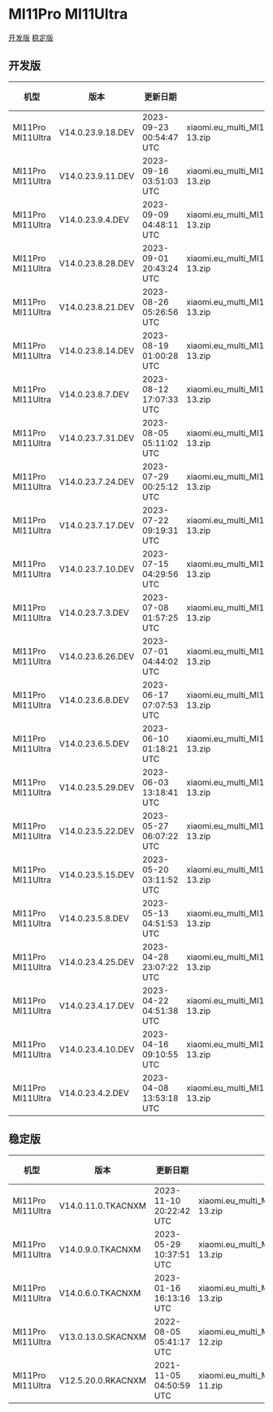 # MI11Pro MI11Ultra
[开发版](#开发版)  [稳定版](#稳定版)
## 开发版
| 机型 | 版本 | 更新日期 | 文件名 | 大小 | 下载链接 |
| ---- | ---- | ---- | ---- | ---- | ---- |
| MI11Pro MI11Ultra | V14.0.23.9.18.DEV | 2023-09-23 00:54:47 UTC | xiaomi.eu_multi_MI11Pro_MI11Ultra_V14.0.23.9.18.DEV_v14-13.zip | 5.0 GB | [SourceForge](https://sourceforge.net/projects/xiaomi-eu-multilang-miui-roms/files/xiaomi.eu/MIUI-WEEKLY-RELEASES/V14.0.23.9.18.DEV/xiaomi.eu_multi_MI11Pro_MI11Ultra_V14.0.23.9.18.DEV_v14-13.zip/download) |
| MI11Pro MI11Ultra | V14.0.23.9.11.DEV | 2023-09-16 03:51:03 UTC | xiaomi.eu_multi_MI11Pro_MI11Ultra_V14.0.23.9.11.DEV_v14-13.zip | 5.0 GB | [SourceForge](https://sourceforge.net/projects/xiaomi-eu-multilang-miui-roms/files/xiaomi.eu/MIUI-WEEKLY-RELEASES/V14.0.23.9.11.DEV/xiaomi.eu_multi_MI11Pro_MI11Ultra_V14.0.23.9.11.DEV_v14-13.zip/download) |
| MI11Pro MI11Ultra | V14.0.23.9.4.DEV | 2023-09-09 04:48:11 UTC | xiaomi.eu_multi_MI11Pro_MI11Ultra_V14.0.23.9.4.DEV_v14-13.zip | 5.0 GB | [SourceForge](https://sourceforge.net/projects/xiaomi-eu-multilang-miui-roms/files/xiaomi.eu/MIUI-WEEKLY-RELEASES/V14.0.23.9.4.DEV/xiaomi.eu_multi_MI11Pro_MI11Ultra_V14.0.23.9.4.DEV_v14-13.zip/download) |
| MI11Pro MI11Ultra | V14.0.23.8.28.DEV | 2023-09-01 20:43:24 UTC | xiaomi.eu_multi_MI11Pro_MI11Ultra_V14.0.23.8.28.DEV_v14-13.zip | 5.0 GB | [SourceForge](https://sourceforge.net/projects/xiaomi-eu-multilang-miui-roms/files/xiaomi.eu/MIUI-WEEKLY-RELEASES/V14.0.23.8.28.DEV/xiaomi.eu_multi_MI11Pro_MI11Ultra_V14.0.23.8.28.DEV_v14-13.zip/download) |
| MI11Pro MI11Ultra | V14.0.23.8.21.DEV | 2023-08-26 05:26:56 UTC | xiaomi.eu_multi_MI11Pro_MI11Ultra_V14.0.23.8.21.DEV_v14-13.zip | 5.0 GB | [SourceForge](https://sourceforge.net/projects/xiaomi-eu-multilang-miui-roms/files/xiaomi.eu/MIUI-WEEKLY-RELEASES/V14.0.23.8.21.DEV/xiaomi.eu_multi_MI11Pro_MI11Ultra_V14.0.23.8.21.DEV_v14-13.zip/download) |
| MI11Pro MI11Ultra | V14.0.23.8.14.DEV | 2023-08-19 01:00:28 UTC | xiaomi.eu_multi_MI11Pro_MI11Ultra_V14.0.23.8.14.DEV_v14-13.zip | 5.0 GB | [SourceForge](https://sourceforge.net/projects/xiaomi-eu-multilang-miui-roms/files/xiaomi.eu/MIUI-WEEKLY-RELEASES/V14.0.23.8.14.DEV/xiaomi.eu_multi_MI11Pro_MI11Ultra_V14.0.23.8.14.DEV_v14-13.zip/download) |
| MI11Pro MI11Ultra | V14.0.23.8.7.DEV | 2023-08-12 17:07:33 UTC | xiaomi.eu_multi_MI11Pro_MI11Ultra_V14.0.23.8.7.DEV_v14-13.zip | 5.0 GB | [SourceForge](https://sourceforge.net/projects/xiaomi-eu-multilang-miui-roms/files/xiaomi.eu/MIUI-WEEKLY-RELEASES/V14.0.23.8.7.DEV/xiaomi.eu_multi_MI11Pro_MI11Ultra_V14.0.23.8.7.DEV_v14-13.zip/download) |
| MI11Pro MI11Ultra | V14.0.23.7.31.DEV | 2023-08-05 05:11:02 UTC | xiaomi.eu_multi_MI11Pro_MI11Ultra_V14.0.23.7.31.DEV_v14-13.zip | 5.0 GB | [SourceForge](https://sourceforge.net/projects/xiaomi-eu-multilang-miui-roms/files/xiaomi.eu/MIUI-WEEKLY-RELEASES/V14.0.23.7.31.DEV/xiaomi.eu_multi_MI11Pro_MI11Ultra_V14.0.23.7.31.DEV_v14-13.zip/download) |
| MI11Pro MI11Ultra | V14.0.23.7.24.DEV | 2023-07-29 00:25:12 UTC | xiaomi.eu_multi_MI11Pro_MI11Ultra_V14.0.23.7.24.DEV_v14-13.zip | 5.0 GB | [SourceForge](https://sourceforge.net/projects/xiaomi-eu-multilang-miui-roms/files/xiaomi.eu/MIUI-WEEKLY-RELEASES/V14.0.23.7.24.DEV/xiaomi.eu_multi_MI11Pro_MI11Ultra_V14.0.23.7.24.DEV_v14-13.zip/download) |
| MI11Pro MI11Ultra | V14.0.23.7.17.DEV | 2023-07-22 09:19:31 UTC | xiaomi.eu_multi_MI11Pro_MI11Ultra_V14.0.23.7.17.DEV_v14-13.zip | 5.0 GB | [SourceForge](https://sourceforge.net/projects/xiaomi-eu-multilang-miui-roms/files/xiaomi.eu/MIUI-WEEKLY-RELEASES/V14.0.23.7.17.DEV/xiaomi.eu_multi_MI11Pro_MI11Ultra_V14.0.23.7.17.DEV_v14-13.zip/download) |
| MI11Pro MI11Ultra | V14.0.23.7.10.DEV | 2023-07-15 04:29:56 UTC | xiaomi.eu_multi_MI11Pro_MI11Ultra_V14.0.23.7.10.DEV_v14-13.zip | 5.0 GB | [SourceForge](https://sourceforge.net/projects/xiaomi-eu-multilang-miui-roms/files/xiaomi.eu/MIUI-WEEKLY-RELEASES/V14.0.23.7.10.DEV/xiaomi.eu_multi_MI11Pro_MI11Ultra_V14.0.23.7.10.DEV_v14-13.zip/download) |
| MI11Pro MI11Ultra | V14.0.23.7.3.DEV | 2023-07-08 01:57:25 UTC | xiaomi.eu_multi_MI11Pro_MI11Ultra_V14.0.23.7.3.DEV_v14-13.zip | 5.0 GB | [SourceForge](https://sourceforge.net/projects/xiaomi-eu-multilang-miui-roms/files/xiaomi.eu/MIUI-WEEKLY-RELEASES/V14.0.23.7.3.DEV/xiaomi.eu_multi_MI11Pro_MI11Ultra_V14.0.23.7.3.DEV_v14-13.zip/download) |
| MI11Pro MI11Ultra | V14.0.23.6.26.DEV | 2023-07-01 04:44:02 UTC | xiaomi.eu_multi_MI11Pro_MI11Ultra_V14.0.23.6.26.DEV_v14-13.zip | 5.0 GB | [SourceForge](https://sourceforge.net/projects/xiaomi-eu-multilang-miui-roms/files/xiaomi.eu/MIUI-WEEKLY-RELEASES/V14.0.23.6.26.DEV/xiaomi.eu_multi_MI11Pro_MI11Ultra_V14.0.23.6.26.DEV_v14-13.zip/download) |
| MI11Pro MI11Ultra | V14.0.23.6.8.DEV | 2023-06-17 07:07:53 UTC | xiaomi.eu_multi_MI11Pro_MI11Ultra_V14.0.23.6.8.DEV_v14-13.zip | 5.0 GB | [SourceForge](https://sourceforge.net/projects/xiaomi-eu-multilang-miui-roms/files/xiaomi.eu/MIUI-WEEKLY-RELEASES/V14.0.23.6.8.DEV/xiaomi.eu_multi_MI11Pro_MI11Ultra_V14.0.23.6.8.DEV_v14-13.zip/download) |
| MI11Pro MI11Ultra | V14.0.23.6.5.DEV | 2023-06-10 01:18:21 UTC | xiaomi.eu_multi_MI11Pro_MI11Ultra_V14.0.23.6.5.DEV_v14-13.zip | 5.0 GB | [SourceForge](https://sourceforge.net/projects/xiaomi-eu-multilang-miui-roms/files/xiaomi.eu/MIUI-WEEKLY-RELEASES/V14.0.23.6.5.DEV/xiaomi.eu_multi_MI11Pro_MI11Ultra_V14.0.23.6.5.DEV_v14-13.zip/download) |
| MI11Pro MI11Ultra | V14.0.23.5.29.DEV | 2023-06-03 13:18:41 UTC | xiaomi.eu_multi_MI11Pro_MI11Ultra_V14.0.23.5.29.DEV_v14-13.zip | 5.0 GB | [SourceForge](https://sourceforge.net/projects/xiaomi-eu-multilang-miui-roms/files/xiaomi.eu/MIUI-WEEKLY-RELEASES/V14.0.23.5.29.DEV/xiaomi.eu_multi_MI11Pro_MI11Ultra_V14.0.23.5.29.DEV_v14-13.zip/download) |
| MI11Pro MI11Ultra | V14.0.23.5.22.DEV | 2023-05-27 06:07:22 UTC | xiaomi.eu_multi_MI11Pro_MI11Ultra_V14.0.23.5.22.DEV_v14-13.zip | 5.0 GB | [SourceForge](https://sourceforge.net/projects/xiaomi-eu-multilang-miui-roms/files/xiaomi.eu/MIUI-WEEKLY-RELEASES/V14.0.23.5.22.DEV/xiaomi.eu_multi_MI11Pro_MI11Ultra_V14.0.23.5.22.DEV_v14-13.zip/download) |
| MI11Pro MI11Ultra | V14.0.23.5.15.DEV | 2023-05-20 03:11:52 UTC | xiaomi.eu_multi_MI11Pro_MI11Ultra_V14.0.23.5.15.DEV_v14-13.zip | 5.0 GB | [SourceForge](https://sourceforge.net/projects/xiaomi-eu-multilang-miui-roms/files/xiaomi.eu/MIUI-WEEKLY-RELEASES/V14.0.23.5.15.DEV/xiaomi.eu_multi_MI11Pro_MI11Ultra_V14.0.23.5.15.DEV_v14-13.zip/download) |
| MI11Pro MI11Ultra | V14.0.23.5.8.DEV | 2023-05-13 04:51:53 UTC | xiaomi.eu_multi_MI11Pro_MI11Ultra_V14.0.23.5.8.DEV_v14-13.zip | 5.0 GB | [SourceForge](https://sourceforge.net/projects/xiaomi-eu-multilang-miui-roms/files/xiaomi.eu/MIUI-WEEKLY-RELEASES/V14.0.23.5.8.DEV/xiaomi.eu_multi_MI11Pro_MI11Ultra_V14.0.23.5.8.DEV_v14-13.zip/download) |
| MI11Pro MI11Ultra | V14.0.23.4.25.DEV | 2023-04-28 23:07:22 UTC | xiaomi.eu_multi_MI11Pro_MI11Ultra_V14.0.23.4.25.DEV_v14-13.zip | 5.0 GB | [SourceForge](https://sourceforge.net/projects/xiaomi-eu-multilang-miui-roms/files/xiaomi.eu/MIUI-WEEKLY-RELEASES/V14.0.23.4.25.DEV/xiaomi.eu_multi_MI11Pro_MI11Ultra_V14.0.23.4.25.DEV_v14-13.zip/download) |
| MI11Pro MI11Ultra | V14.0.23.4.17.DEV | 2023-04-22 04:51:38 UTC | xiaomi.eu_multi_MI11Pro_MI11Ultra_V14.0.23.4.17.DEV_v14-13.zip | 5.0 GB | [SourceForge](https://sourceforge.net/projects/xiaomi-eu-multilang-miui-roms/files/xiaomi.eu/MIUI-WEEKLY-RELEASES/V14.0.23.4.17.DEV/xiaomi.eu_multi_MI11Pro_MI11Ultra_V14.0.23.4.17.DEV_v14-13.zip/download) |
| MI11Pro MI11Ultra | V14.0.23.4.10.DEV | 2023-04-16 09:10:55 UTC | xiaomi.eu_multi_MI11Pro_MI11Ultra_V14.0.23.4.10.DEV_v14-13.zip | 5.0 GB | [SourceForge](https://sourceforge.net/projects/xiaomi-eu-multilang-miui-roms/files/xiaomi.eu/MIUI-WEEKLY-RELEASES/V14.0.23.4.10.DEV/xiaomi.eu_multi_MI11Pro_MI11Ultra_V14.0.23.4.10.DEV_v14-13.zip/download) |
| MI11Pro MI11Ultra | V14.0.23.4.2.DEV | 2023-04-08 13:53:18 UTC | xiaomi.eu_multi_MI11Pro_MI11Ultra_V14.0.23.4.2.DEV_v14-13.zip | 5.0 GB | [SourceForge](https://sourceforge.net/projects/xiaomi-eu-multilang-miui-roms/files/xiaomi.eu/MIUI-WEEKLY-RELEASES/V14.0.23.4.2.DEV/xiaomi.eu_multi_MI11Pro_MI11Ultra_V14.0.23.4.2.DEV_v14-13.zip/download) |
## 稳定版
| 机型 | 版本 | 更新日期 | 文件名 | 大小 | 下载链接 |
| ---- | ---- | ---- | ---- | ---- | ---- |
| MI11Pro MI11Ultra | V14.0.11.0.TKACNXM | 2023-11-10 20:22:42 UTC | xiaomi.eu_multi_MI11Pro_MI11Ultra_V14.0.11.0.TKACNXM_v14-13.zip | 5.0 GB | [SourceForge](https://sourceforge.net/projects/xiaomi-eu-multilang-miui-roms/files/xiaomi.eu/MIUI-STABLE-RELEASES/MIUIv14/xiaomi.eu_multi_MI11Pro_MI11Ultra_V14.0.11.0.TKACNXM_v14-13.zip/download) |
| MI11Pro MI11Ultra | V14.0.9.0.TKACNXM | 2023-05-29 10:37:51 UTC | xiaomi.eu_multi_MI11Pro_MI11Ultra_V14.0.9.0.TKACNXM_v14-13.zip | 5.0 GB | [SourceForge](https://sourceforge.net/projects/xiaomi-eu-multilang-miui-roms/files/xiaomi.eu/MIUI-STABLE-RELEASES/MIUIv14/xiaomi.eu_multi_MI11Pro_MI11Ultra_V14.0.9.0.TKACNXM_v14-13.zip/download) |
| MI11Pro MI11Ultra | V14.0.6.0.TKACNXM | 2023-01-16 16:13:16 UTC | xiaomi.eu_multi_MI11Pro_MI11Ultra_V14.0.6.0.TKACNXM_v14-13.zip | 4.8 GB | [SourceForge](https://sourceforge.net/projects/xiaomi-eu-multilang-miui-roms/files/xiaomi.eu/MIUI-STABLE-RELEASES/MIUIv14/xiaomi.eu_multi_MI11Pro_MI11Ultra_V14.0.6.0.TKACNXM_v14-13.zip/download) |
| MI11Pro MI11Ultra | V13.0.13.0.SKACNXM | 2022-08-05 05:41:17 UTC | xiaomi.eu_multi_MI11Pro_MI11Ultra_V13.0.13.0.SKACNXM_v13-12.zip | 4.1 GB | [SourceForge](https://sourceforge.net/projects/xiaomi-eu-multilang-miui-roms/files/xiaomi.eu/MIUI-STABLE-RELEASES/MIUIv13/xiaomi.eu_multi_MI11Pro_MI11Ultra_V13.0.13.0.SKACNXM_v13-12.zip/download) |
| MI11Pro MI11Ultra | V12.5.20.0.RKACNXM | 2021-11-05 04:50:59 UTC | xiaomi.eu_multi_MI11Pro_MI11Ultra_V12.5.20.0.RKACNXM_v12-11.zip | 3.8 GB | [SourceForge](https://sourceforge.net/projects/xiaomi-eu-multilang-miui-roms/files/xiaomi.eu/MIUI-STABLE-RELEASES/MIUIv12/xiaomi.eu_multi_MI11Pro_MI11Ultra_V12.5.20.0.RKACNXM_v12-11.zip/download) |
